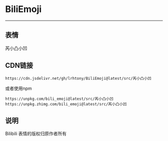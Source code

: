# BiliEmoji
---
## 表情
芮小凸小凹
## CDN链接
```
https://cdn.jsdelivr.net/gh/lrhtony/BiliEmoji@latest/src/芮小凸小凹
```
或者使用npm
```
https://unpkg.com/bili_emoji@latest/src/芮小凸小凹
https://unpkg.zhimg.com/bili_emoji@latest/src/芮小凸小凹
```
## 说明
Bilibili 表情的版权归原作者所有
